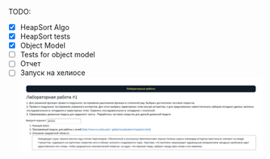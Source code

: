 TODO:
- [X] HeapSort Algo
- [X] HeapSort tests
- [X] Object Model
- [ ] Tests for object model
- [ ] Отчет
- [ ] Запуск на хелиосе
![img.png](img.png)
